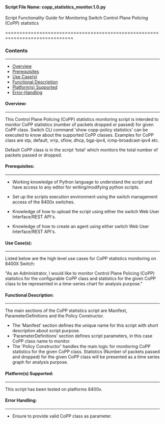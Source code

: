 #### Script File Name: copp\_statistics\_monitor.1.0.py

Script Functionality Guide for Monitoring Switch Control Plane Policing
(CoPP) statistics

==============================================================================

### Contents
------------------------------------------------------------------------------
- [Overview](#Overview)
- [Prerequisites](#Prerequisites)
- [Use Case(s)](#Use_Case)
- [Functional Description](#Functional_Description)
- [Platform(s) Supported](#Platforms_Supported)
- [Error-Handling](#Error-Handling)

<a id='Overview'></a>
#### Overview:

------------------------------------------------------------------------------

This Control Plane Policing (CoPP) statistics monitoring script is
intended to monitor CoPP statistics (number of packets dropped or
passed) for given CoPP class. Switch CLI command 'show copp-policy
statistics' can be executed to know about the supported CoPP classes.
Examples for CoPP class are stp, default, vrrp, sflow, dhcp, bgp-ipv4,
icmp-broadcast-ipv4 etc.

Default CoPP class is in the script ‘total’ which monitors the total
number of packets passed or dropped.

<a id='Prerequisites'></a>
#### Prerequisites:
------------------------------------------------------------------------------

- Working knowledge of Python language to understand the script and have 
access to any editor for writing/modifying python scripts.

- Set up the scripts execution environment using the switch management access 
of the 8400x switches.

- Knowledge of how to upload the script using either the switch Web User 
Interface/REST API's.

- Knowledge of how to create an agent using either switch Web User 
Interface/REST API's.

<a id='Use_Case'/></a>
#### Use Case(s):

------------------------------------------------------------------------------

Listed below are the high level use cases for CoPP statistics monitoring
on 8400X Switch:

"As an Administrator, I would like to monitor Control Plane Policing
(CoPP) statistics for the configurable CoPP class and statistics for the
given CoPP class to be represented in a time-series chart for analysis
purpose."

<a id='Functional_Description'/></a>
#### Functional Description:

------------------------------------------------------------------------------

The main sections of the CoPP statistics script are Manifest,
ParameterDefinitions and the Policy Constructor.

- The ’Manifest’ section defines the unique name for this script with
short description about script purpose. 
- 'ParameterDefinitions' section defines script parameters, in this case CoPP
class name to monitor.
- The 'Policy Constructor' handles the main logic for monitoring CoPP
statistics for the given CoPP class. Statistics (Number of packets
passed and dropped) for the given CoPP class will be presented as a time
series graph for analysis purpose.

<a id='Platforms_Supported'/></a>
#### Platform(s) Supported:

------------------------------------------------------------------------------
This script has been tested on platforms 8400x.

<a id='Error-Handling'/></a>
#### Error Handling:

------------------------------------------------------------------------------
- Ensure to provide valid CoPP class as parameter.